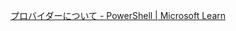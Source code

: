 [プロバイダーについて - PowerShell | Microsoft Learn](https://learn.microsoft.com/ja-jp/powershell/module/microsoft.powershell.core/about/about_providers?view=powershell-7.4)

